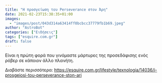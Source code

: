 ```yaml
---
title: "Η προσγείωση του Perseverance στον Άρη"
date: 2021-02-23T15:38:35+01:00
images:
  - "images/post/043d314a63414ff0bcbcc37779fb1b69.jpeg"
author: "AstroBot"
categories: ["Ειδήσεις"]
tags: ["esquire.com.gr"]
draft: false
---
```


Είναι η πρώτη φορά που γινόμαστε μάρτυρες της προσεδάφισης ενός ρόβερ σε κάποιον άλλο πλανήτη.

Διαβάστε περισσότερα: https://esquire.com.gr/lifestyle/texnologia/14036/i-prosgeiosi-tou-perseverance-ston-ari
